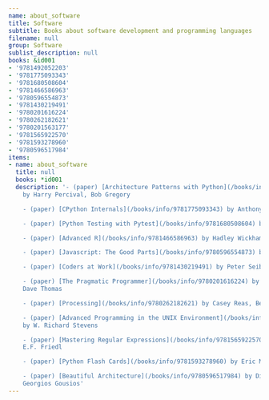 ```yaml
---
name: about_software
title: Software
subtitle: Books about software development and programming languages
filename: null
group: Software
sublist_description: null
books: &id001
- '9781492052203'
- '9781775093343'
- '9781680508604'
- '9781466586963'
- '9780596554873'
- '9781430219491'
- '9780201616224'
- '9780262182621'
- '9780201563177'
- '9781565922570'
- '9781593278960'
- '9780596517984'
items:
- name: about_software
  title: null
  books: *id001
  description: '- (paper) [Architecture Patterns with Python](/books/info/9781492052203)
    by Harry Percival, Bob Gregory

    - (paper) [CPython Internals](/books/info/9781775093343) by Anthony Shaw

    - (paper) [Python Testing with Pytest](/books/info/9781680508604) by Brian Okken

    - (paper) [Advanced R](/books/info/9781466586963) by Hadley Wickham

    - (paper) [Javascript: The Good Parts](/books/info/9780596554873) by Douglas Crockford

    - (paper) [Coders at Work](/books/info/9781430219491) by Peter Seibel

    - (paper) [The Pragmatic Programmer](/books/info/9780201616224) by Andy Hunt,
    Dave Thomas

    - (paper) [Processing](/books/info/9780262182621) by Casey Reas, Ben Fry

    - (paper) [Advanced Programming in the UNIX Environment](/books/info/9780201563177)
    by W. Richard Stevens

    - (paper) [Mastering Regular Expressions](/books/info/9781565922570) by Jeffrey
    E.F. Friedl

    - (paper) [Python Flash Cards](/books/info/9781593278960) by Eric Matthes

    - (paper) [Beautiful Architecture](/books/info/9780596517984) by Diomidis Spinellis,
    Georgios Gousios'
---
```



